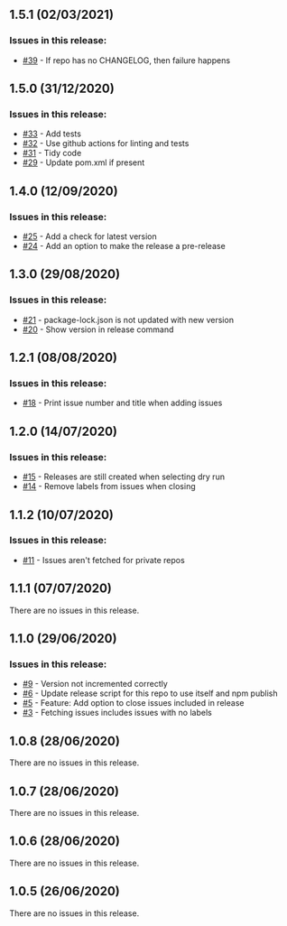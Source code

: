 ## 1.5.1 (02/03/2021) 


### Issues in this release:

* [#39](https://github.com/iamtomhewitt/github-releaser/issues/39) - If repo has no CHANGELOG, then failure happens



## 1.5.0 (31/12/2020) 


### Issues in this release:

* [#33](https://github.com/iamtomhewitt/github-releaser/issues/33) - Add tests
* [#32](https://github.com/iamtomhewitt/github-releaser/issues/32) - Use github actions for linting and tests
* [#31](https://github.com/iamtomhewitt/github-releaser/issues/31) - Tidy code
* [#29](https://github.com/iamtomhewitt/github-releaser/issues/29) - Update pom.xml if present



## 1.4.0 (12/09/2020) 


### Issues in this release:

* [#25](https://github.com/iamtomhewitt/github-releaser/issues/25) - Add a check for latest version
* [#24](https://github.com/iamtomhewitt/github-releaser/issues/24) - Add an option to make the release a pre-release



## 1.3.0 (29/08/2020) 


### Issues in this release:

* [#21](https://github.com/iamtomhewitt/github-releaser/issues/21) - package-lock.json is not updated with new version
* [#20](https://github.com/iamtomhewitt/github-releaser/issues/20) - Show version in release command



## 1.2.1 (08/08/2020) 


### Issues in this release:

* [#18](https://github.com/iamtomhewitt/github-releaser/issues/18) - Print issue number and title when adding issues



## 1.2.0 (14/07/2020) 


### Issues in this release:

* [#15](https://github.com/iamtomhewitt/github-releaser/issues/15) - Releases are still created when selecting dry run
* [#14](https://github.com/iamtomhewitt/github-releaser/issues/14) - Remove labels from issues when closing



## 1.1.2 (10/07/2020) 


### Issues in this release:

* [#11](https://github.com/iamtomhewitt/github-releaser/issues/11) - Issues aren't fetched for private repos



## 1.1.1 (07/07/2020) 


There are no issues in this release.


## 1.1.0 (29/06/2020) 


### Issues in this release:

* [#9](https://github.com/iamtomhewitt/github-releaser/issues/9) - Version not incremented correctly
* [#6](https://github.com/iamtomhewitt/github-releaser/issues/6) - Update release script for this repo to use itself and npm publish
* [#5](https://github.com/iamtomhewitt/github-releaser/issues/5) - Feature: Add option to close issues included in release
* [#3](https://github.com/iamtomhewitt/github-releaser/issues/3) - Fetching issues includes issues with no labels



## 1.0.8 (28/06/2020) 


There are no issues in this release.


## 1.0.7 (28/06/2020) 


There are no issues in this release.


## 1.0.6 (28/06/2020) 


There are no issues in this release.


## 1.0.5 (26/06/2020) 


There are no issues in this release.